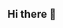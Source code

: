 ## Hi there 👋

<!--
**Rakibul-Islam3019/Rakibul-Islam3019** is a ✨ _special_ ✨ repository because its `README.md` (this file) appears on your GitHub profile.

Here are some ideas to get you started:

- 🔭 I’m currently working on ...rttryty
- 🌱 I’m currently learning ...tryyt
- 👯 I’m looking to collaborate on ...trg
- 🤔 I’m looking for help with ...y5tr
- 💬 Ask me about ...5y
- 📫 How to reach me: ...56y
- 😄 Pronouns: ...tryy
- ⚡ Fun fact: ...tryh
